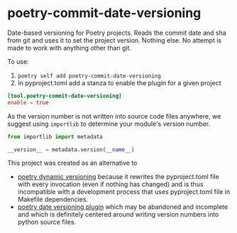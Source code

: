 # poetry-commit-date-versioning

Date-based versioning for Poetry projects. Reads the commit date and sha from
git and uses it to set the project version. Nothing else. No attempt is made to
work with anything other than git.

To use:

1. `poetry self add poetry-commit-date-versioning`
1. In pyproject.toml add a stanza to enable the plugin for a given project

```.toml
[tool.poetry-commit-date-versioning]
enable = true
```

As the version number is not written into source code files anywhere, we
suggest using `importlib` to determine your module's version number.

```.py
from importlib import metadata

__version__ = metadata.version(__name__)

```

This project was created as an alternative to

- [poetry dynamic
  versioning](https://github.com/mtkennerly/poetry-dynamic-versioning) because
  it rewrites the pyproject.toml file with every invocation (even if nothing
  has changed) and is thus incompatible with a development process that uses
  pyproject.toml file in Makefile dependencies.
- [poetry date versioning
  plugin](https://github.com/miigotu/poetry-date-version-plugin) which may be
  abandoned and incomplete and which is definitely centered around writing
  version numbers into python source files.


